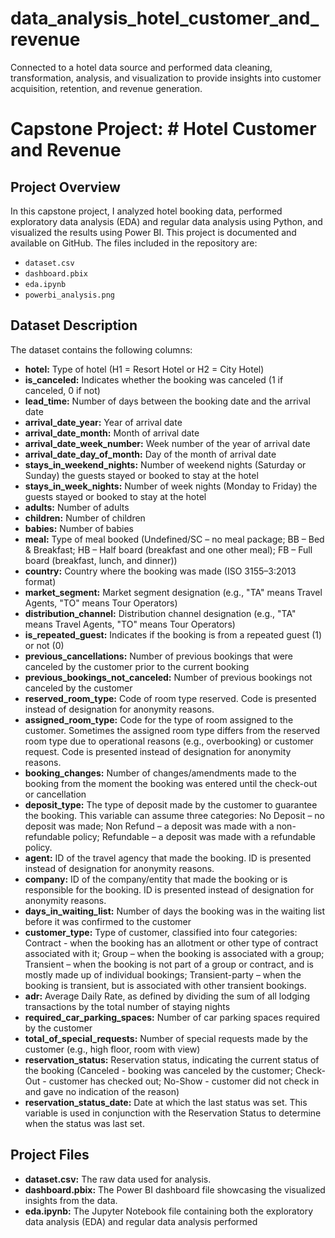 # data_analysis_hotel_customer_and_revenue
Connected to a hotel data source and performed data cleaning, transformation, analysis, and visualization to provide insights into customer acquisition, retention, and revenue generation.
# Capstone Project: # Hotel Customer and Revenue

## Project Overview

In this capstone project, I analyzed hotel booking data, performed exploratory data analysis (EDA) and regular data analysis using Python, and visualized the results using Power BI. This project is documented and available on GitHub. The files included in the repository are:

- `dataset.csv`
- `dashboard.pbix`
- `eda.ipynb`
- `powerbi_analysis.png`

## Dataset Description

The dataset contains the following columns:

- **hotel:** Type of hotel (H1 = Resort Hotel or H2 = City Hotel)
- **is_canceled:** Indicates whether the booking was canceled (1 if canceled, 0 if not)
- **lead_time:** Number of days between the booking date and the arrival date
- **arrival_date_year:** Year of arrival date
- **arrival_date_month:** Month of arrival date
- **arrival_date_week_number:** Week number of the year of arrival date
- **arrival_date_day_of_month:** Day of the month of arrival date
- **stays_in_weekend_nights:** Number of weekend nights (Saturday or Sunday) the guests stayed or booked to stay at the hotel
- **stays_in_week_nights:** Number of week nights (Monday to Friday) the guests stayed or booked to stay at the hotel
- **adults:** Number of adults
- **children:** Number of children
- **babies:** Number of babies
- **meal:** Type of meal booked (Undefined/SC – no meal package; BB – Bed & Breakfast; HB – Half board (breakfast and one other meal); FB – Full board (breakfast, lunch, and dinner))
- **country:** Country where the booking was made (ISO 3155–3:2013 format)
- **market_segment:** Market segment designation (e.g., "TA" means Travel Agents, "TO" means Tour Operators)
- **distribution_channel:** Distribution channel designation (e.g., "TA" means Travel Agents, "TO" means Tour Operators)
- **is_repeated_guest:** Indicates if the booking is from a repeated guest (1) or not (0)
- **previous_cancellations:** Number of previous bookings that were canceled by the customer prior to the current booking
- **previous_bookings_not_canceled:** Number of previous bookings not canceled by the customer
- **reserved_room_type:** Code of room type reserved. Code is presented instead of designation for anonymity reasons.
- **assigned_room_type:** Code for the type of room assigned to the customer. Sometimes the assigned room type differs from the reserved room type due to operational reasons (e.g., overbooking) or customer request. Code is presented instead of designation for anonymity reasons.
- **booking_changes:** Number of changes/amendments made to the booking from the moment the booking was entered until the check-out or cancellation
- **deposit_type:** The type of deposit made by the customer to guarantee the booking. This variable can assume three categories: No Deposit – no deposit was made; Non Refund – a deposit was made with a non-refundable policy; Refundable – a deposit was made with a refundable policy.
- **agent:** ID of the travel agency that made the booking. ID is presented instead of designation for anonymity reasons.
- **company:** ID of the company/entity that made the booking or is responsible for the booking. ID is presented instead of designation for anonymity reasons.
- **days_in_waiting_list:** Number of days the booking was in the waiting list before it was confirmed to the customer
- **customer_type:** Type of customer, classified into four categories: Contract - when the booking has an allotment or other type of contract associated with it; Group – when the booking is associated with a group; Transient – when the booking is not part of a group or contract, and is mostly made up of individual bookings; Transient-party – when the booking is transient, but is associated with other transient bookings.
- **adr:** Average Daily Rate, as defined by dividing the sum of all lodging transactions by the total number of staying nights
- **required_car_parking_spaces:** Number of car parking spaces required by the customer
- **total_of_special_requests:** Number of special requests made by the customer (e.g., high floor, room with view)
- **reservation_status:** Reservation status, indicating the current status of the booking (Canceled - booking was canceled by the customer; Check-Out - customer has checked out; No-Show - customer did not check in and gave no indication of the reason)
- **reservation_status_date:** Date at which the last status was set. This variable is used in conjunction with the Reservation Status to determine when the status was last set.

## Project Files

- **dataset.csv:** The raw data used for analysis.
- **dashboard.pbix:** The Power BI dashboard file showcasing the visualized insights from the data.
- **eda.ipynb:** The Jupyter Notebook file containing both the exploratory data analysis (EDA) and regular data analysis performed 
